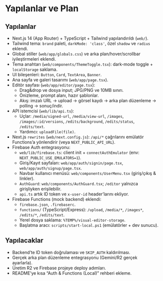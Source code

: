 # Yapılanlar ve Plan

## Yapılanlar
- Next.js 14 (App Router) + TypeScript + Tailwind yapılandırıldı (`web/`).
- Tailwind tema: `brand` paleti, `darkMode: 'class'`, özel `shadow` ve `radius` eklendi.
- Global stiller (`web/app/globals.css`) ve arka plan/hover/scrollbar iyileştirmeleri eklendi.
- Tema anahtarı (`web/components/ThemeToggle.tsx`): dark-mode toggle + `localStorage` saklama.
- UI bileşenleri: `Button`, `Card`, `TextArea`, `Banner`.
- Ana sayfa ve galeri tasarımı (`web/app/page.tsx`).
- Editör sayfası (`web/app/editor/page.tsx`):
  - Drag&drop ve dosya input; JPG/PNG ve 10MB sınırı.
  - Önizleme, prompt alanı, hazır şablonlar.
  - Akış: imzalı URL → upload → görsel kaydı → arka plan düzenleme → polling → sonuç/indir.
- API istemcisi (`web/lib/api.ts`):
  - Uçlar: `/media/signed-url`, `/media/view-url`, `/images`, `/images/:id/versions`, `/edits/background`, `/edits/status`, `/edits/text`.
  - Yardımcı: `uploadFile(file)`.
- Next.js `rewrites` (`web/next.config.js`): `/api/*` çağrılarını emülatör Functions’a yönlendirir (veya `NEXT_PUBLIC_API_URL`).
- Firebase Auth entegrasyonu:
  - `web/lib/firebase.ts`: client init + `connectAuthEmulator` (env: `NEXT_PUBLIC_USE_EMULATORS=1`).
  - Giriş/Kayıt sayfaları: `web/app/auth/signin/page.tsx`, `web/app/auth/signup/page.tsx`.
  - Navbar kullanıcı menüsü: `web/components/UserMenu.tsx` (giriş/çıkış & linkler).
  - `AuthGuard`: `web/components/AuthGuard.tsx`; `/editor` yalnızca girişliyken erişilebilir.
  - `api.ts` artık ID token ve `x-user-id` header’larını ekliyor.
- Firebase Functions (mock backend) eklendi:
  - `firebase.json`, `.firebaserc`.
  - `functions/` (TypeScript/Express): `/upload`, `/media/*`, `/images*`, `/edits/*`, `/edits/text`.
  - Yerel dosya saklama: `%TEMP%/visual-editor-storage`.
  - Başlatma aracı: `scripts/start-local.ps1` (emülatörler + dev sunucu).

## Yapılacaklar
- Backend’te ID token doğrulaması ve `SKIP_AUTH` kaldırılması.
- Gerçek arka plan düzenleme entegrasyonu (Gemini/R2 gerçek ayarlarla).
- Üretim R2 ve Firebase projeye deploy adımları.
- README’ye kısa “Auth & Functions (Local)” rehberi ekleme.

